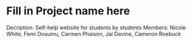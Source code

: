 # Fill in Project name here 
Decription: Self-help website for students by students
Members: Nicole White, Femi Dosumu, Carmen Phaison, Jai Devine, Cameron Roebuck
